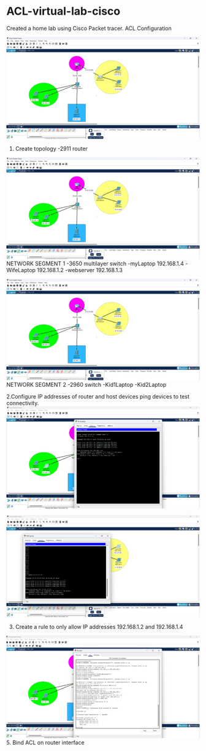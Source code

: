 # ACL-virtual-lab-cisco
Created a home lab using Cisco Packet tracer.
ACL Configuration

![image alt](https://github.com/Salayne/ACL-virtual-lab-cisco/blob/8ab2b0297b506bcb15c84122d84137629083fcf9/Screenshot%202024-12-18%20223455.png)

1. Create topology
-2911 router
   
 ![image alt](https://github.com/Salayne/ACL-virtual-lab-cisco/blob/8ab2b0297b506bcb15c84122d84137629083fcf9/Screenshot%202024-12-18%20223455.png)
NETWORK SEGMENT 1
-3650 multilayer switch
-myLaptop 192.168.1.4
-WifeLaptop 192.168.1.2
-webserver 192.168.1.3

![image alt](https://github.com/Salayne/ACL-virtual-lab-cisco/blob/8ab2b0297b506bcb15c84122d84137629083fcf9/Screenshot%202024-12-18%20223455.png)
NETWORK SEGMENT 2
-2960 switch
-Kid1Laptop
-Kid2Laptop

2.Configure IP addresses of router and host devices ping devices to test connectivity.
![image alt](https://github.com/Salayne/ACL-virtual-lab-cisco/blob/ad2c85dddffe0b7749cab5b79c746ad842798544/Screenshot%202024-12-18%20223554.png)

![image alt](https://github.com/Salayne/ACL-virtual-lab-cisco/blob/cfe3a36b43607992be6da689ebe1b89b67b26cd8/Screenshot%202024-12-18%20223749.png)

3. Create a rule to only allow IP addresses 192.168.1.2 and 192.168.1.4

![image alt](https://github.com/Salayne/ACL-virtual-lab-cisco/blob/d7523797c0a5b87a5b59968a5871f7f14d34efc5/Screenshot%202024-12-18%20224548.png)
5. Bind ACL on router interface


